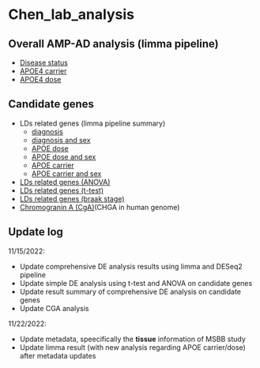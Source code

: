 # Chen_lab_analysis

## Overall AMP-AD analysis (limma pipeline)
+ [Disease status](https://github.com/ningxinkang/Chen_lab_analysis/blob/main/AMP-AD/AMP-AD_limma_diagnosis.md)
+ [APOE4 carrier](https://github.com/ningxinkang/Chen_lab_analysis/blob/main/AMP-AD/AMP-AD_limma_APOE_carrier.md)
+ [APOE4 dose](https://github.com/ningxinkang/Chen_lab_analysis/blob/main/AMP-AD/AMP-AD_limma_APOE_dose.md)

## Candidate genes
+ LDs related genes (limma pipeline summary)
  + [diagnosis](https://github.com/ningxinkang/Chen_lab_analysis/tree/main/AMP-AD_candidate_limma/diagnosis)
  + [diagnosis and sex](https://github.com/ningxinkang/Chen_lab_analysis/tree/main/AMP-AD_candidate_limma/diagnosis%26sex)
  + [APOE dose](https://github.com/ningxinkang/Chen_lab_analysis/tree/main/AMP-AD_candidate_limma/APOE_dose)
  + [APOE dose and sex](https://github.com/ningxinkang/Chen_lab_analysis/tree/main/AMP-AD_candidate_limma/APOE_dose%26sex)
  + [APOE carrier](https://github.com/ningxinkang/Chen_lab_analysis/tree/main/AMP-AD_candidate_limma/APOE_carrier)
  + [APOE carrier and sex](https://github.com/ningxinkang/Chen_lab_analysis/tree/main/AMP-AD_candidate_limma/APOE_carrier%26sex)
+ [LDs related genes (ANOVA)](https://github.com/ningxinkang/Chen_lab_analysis/tree/main/AMP-AD_candidate_ANOVA)
+ [LDs related genes (t-test)](https://github.com/ningxinkang/Chen_lab_analysis/tree/main/AMP-AD_candidate_t)
+ [LDs related genes (braak stage)](https://github.com/ningxinkang/Chen_lab_analysis/tree/main/AMP-AD_candidate_braak)
+ [Chromogranin A (CgA)](https://github.com/ningxinkang/Chen_lab_analysis/blob/main/AMP-AD/AMP-AD_CGA.md)(CHGA in human genome)

## Update log
11/15/2022:
+ Update comprehensive DE analysis results using limma and DESeq2 pipeline
+ Update simple DE analysis using t-test and ANOVA on candidate genes
+ Update result summary of comprehensive DE analysis on candidate genes
+ Update CGA analysis

11/22/2022:
+ Update metadata, speecifically the **tissue** information of MSBB study
+ Update limma result (with new analysis regarding APOE carrier/dose) after metadata updates
